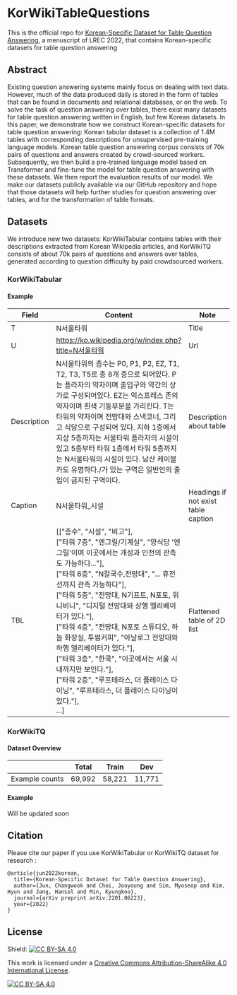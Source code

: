 # KorWikiTableQuestions
This is the official repo for [Korean-Specific Dataset for Table Question Answering](https://arxiv.org/abs/2201.06223), a menuscript of LREC 2022, that contains Korean-specific datasets for table question answering

## Abstract
Existing question answering systems mainly focus on dealing with text data. However, much of the data produced daily is stored in the form of tables that can be found in documents and relational databases, or on the web. To solve the task of question answering over tables, there exist many datasets for table question answering written in English, but few Korean datasets. In this paper, we demonstrate how we construct Korean-specific datasets for table question answering: Korean tabular dataset is a collection of 1.4M tables with corresponding descriptions for unsupervised pre-training language models. Korean table question answering corpus consists of 70k pairs of questions and answers created by crowd-sourced workers. Subsequently, we then build a pre-trained language model based on Transformer and fine-tune the model for table question answering with these datasets. We then report the evaluation results of our model. We make our datasets publicly available via our GitHub repository and hope that those datasets will help further studies for question answering over tables, and for the transformation of table formats.

## Datasets
We introduce new two datasets: KorWikiTabular contains tables with their descriptions extracted from Korean Wikipedia articles, and KorWikiTQ consists of about 70k pairs of questions and answers over tables, generated according to question difficulty by paid crowdsourced workers.

### KorWikiTabular
#### Example
|Field|Content|Note|
|---|---|---|
|T | N서울타워| Title|
|U | https://ko.wikipedia.org/w/index.php?title=N서울타워| Url|
|Description | N서울타워의 층수는 P0, P1, P2, EZ, T1, T2, T3, T5로 총 8개 층으로 되어있다. P는 플라자의 약자이며 출입구와 약간의 상가로 구성되어있다. EZ는 익스프레스 존의 약자이며 흰색 기둥부분을 가리킨다. T는 타워의 약자이며 전망대와 스낵코너, 그리고 식당으로 구성되어 있다. 지하 1층에서 지상 5층까지는 서울타워 플라자의 시설이 있고 5층부터 타워 1층에서 타워 5층까지는 N서울타워의 시설이 있다. 남산 케이블카도 유명하다./가 있는 구역은 일반인의 출입이 금지된 구역이다.| Description about table|
|Caption | N서울타워_시설| Headings if not exist table caption|
|TBL | [["층수", "시설", "비고"], <br>["타워 7층", "엔그릴/기계실", "양식당 '엔그릴'이며 이곳에서는 개성과 인천의 관측도 가능하다..."],<br> ["타워 6층", "N칼국수,전망대", "... 휴전선까지 관측 가능하다"],<br> ["타워 5층", "전망대, N기프트, N포토, 위니비니", "디지털 전망대와 상행 엘리베이터가 있다."],<br> ["타워 4층", "전망대, N포토 스튜디오, 하늘 화장실, 투썸커피", "아날로그 전망대와 하행 엘리베이터가 있다."],<br> ["타워 3층", "한쿡", "이곳에서는 서울 시내까지만 보인다."],<br> ["타워 2층", "루프테라스, 더 플레이스 다이닝", "루프테라스, 더 플레이스 다이닝이 있다."],<br>...]| Flattened table of 2D list|

### KorWikiTQ
#### Dataset Overview
||Total|Train|Dev|
|---|---|---|---|
|Example counts| 69,992|58,221 | 11,771|

#### Example
Will be updated soon

## Citation
Please cite our paper if you use KorWikiTabular or KorWikiTQ dataset for research :

``` 
@article{jun2022korean,
  title={Korean-Specific Dataset for Table Question Answering},
  author={Jun, Changwook and Choi, Jooyoung and Sim, Myoseop and Kim, Hyun and Jang, Hansol and Min, Kyungkoo},
  journal={arXiv preprint arXiv:2201.06223},
  year={2022}
}
```

## License
Shield: [![CC BY-SA 4.0][cc-by-sa-shield]][cc-by-sa]

This work is licensed under a
[Creative Commons Attribution-ShareAlike 4.0 International License][cc-by-sa].

[![CC BY-SA 4.0][cc-by-sa-image]][cc-by-sa]

[cc-by-sa]: http://creativecommons.org/licenses/by-sa/4.0/
[cc-by-sa-image]: https://licensebuttons.net/l/by-sa/4.0/88x31.png
[cc-by-sa-shield]: https://img.shields.io/badge/License-CC%20BY--SA%204.0-lightgrey.svg
